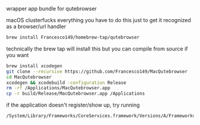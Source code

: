 wrapper app bundle for qutebrowser

macOS clusterfucks everything you have to do this just to get
it recognized as a browser/url handler

```sh
brew install Francesco149/homebrew-tap/qutebrowser
```

technically the brew tap will install this but you can compile
from source if you want

```sh
brew install xcodegen
git clone --recursive https://github.com/Francesco149/MacQutebrowser
cd MacQutebrowser
xcodegen && xcodebuild -configuration Release
rm -rf /Applications/MacQutebrowser.app
cp -r build/Release/MacQutebrowser.app /Applications
```

if the application doesn't register/show up, try running

```sh
/System/Library/Frameworks/CoreServices.framework/Versions/A/Frameworks/LaunchServices.framework/Versions/A/Support/lsregister -kill -r -domain local -domain system -domain user
```
